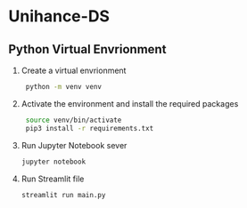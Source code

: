 # Unihance-DS

## Python Virtual Envrionment

1. Create a virtual envrionment

   ```bash
	python -m venv venv
   ```

2. Activate the environment and install the required packages
   ```bash
	source venv/bin/activate
	pip3 install -r requirements.txt
   ```

3. Run Jupyter Notebook sever
	```bash
	jupyter notebook
	```

4. Run Streamlit file
	```bash
	streamlit run main.py
	```
